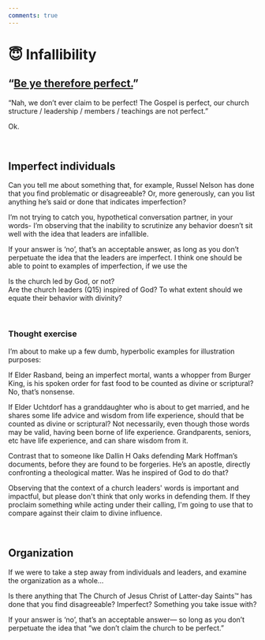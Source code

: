 ```yaml
---
comments: true
---
```

# 😇 Infallibility
## “[Be ye therefore perfect.](https://www.churchofjesuschrist.org/study/scriptures/nt/matt/5?lang=eng&id=p48#p48)”

“Nah, we don’t ever claim to be perfect! The Gospel is perfect, our church structure / leadership / members / teachings are not perfect.”

Ok.

&nbsp;

## Imperfect individuals
Can you tell me about something that, for example, Russel Nelson has done that you find problematic or disagreeable? Or, more generously, can you list anything he’s said or done that indicates imperfection?

I’m not trying to catch you, hypothetical conversation partner, in your words- I’m observing that the inability to scrutinize any behavior doesn’t sit well with the idea that leaders are infallible.

If your answer is ‘no’, that’s an acceptable answer, as long as you don’t perpetuate the idea that the leaders are imperfect. I think one should be able to point to examples of imperfection, if we use the

Is the church led by God, or not?  
Are the church leaders (Q15) inspired of God? To what extent should we equate their behavior with divinity?  

&nbsp;

### Thought exercise
I’m about to make up a few dumb, hyperbolic examples for illustration purposes:

If Elder Rasband, being an imperfect mortal, wants a whopper from Burger King, is his spoken order for fast food to be counted as divine or scriptural? No, that’s nonsense.

If Elder Uchtdorf has a granddaughter who is about to get married, and he shares some life advice and wisdom from life experience, should that be counted as divine or scriptural? Not necessarily, even though those words may be valid, having been borne of life experience. Grandparents, seniors, etc have life experience, and can share wisdom from it.

Contrast that to someone like Dallin H Oaks defending Mark Hoffman’s documents, before they are found to be forgeries. He’s an apostle, directly confronting a theological matter. Was he inspired of God to do that?

Observing that the context of a church leaders' words is important and impactful, but please don't think that only works in defending them. If they proclaim something while acting under their calling, I'm going to use that to compare against their claim to divine influence.

&nbsp;

## Organization
If we were to take a step away from individuals and leaders, and examine the organization as a whole…

Is there anything that The Church of Jesus Christ of Latter-day Saints™️ has done that you find disagreeable? Imperfect? Something you take issue with?

If your answer is ‘no’, that’s an acceptable answer— so long as you don’t perpetuate the idea that “we don’t claim the church to be perfect.”